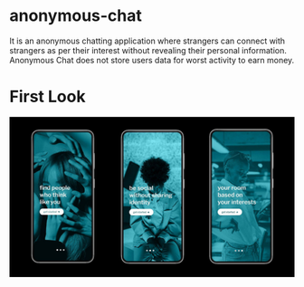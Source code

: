 # anonymous-chat
It is an anonymous chatting application where strangers can connect with strangers as per their interest without revealing their personal information. Anonymous Chat does not store users data for worst activity to earn money.

# First Look

<div style="texr-align:center">
<img src="https://raw.githubusercontent.com/noob-kittu/anonymous-chat/main/assets/firstLook.jpg"/>
</div>